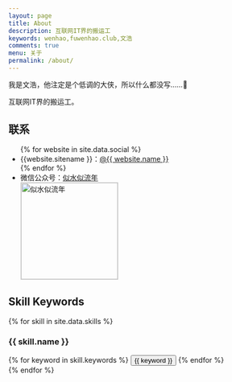 ```yaml
---
layout: page
title: About
description: 互联网IT界的搬运工
keywords: wenhao,fuwenhao.club,文浩
comments: true
menu: 关于
permalink: /about/
---
```


我是文浩，他注定是个低调的大侠，所以什么都没写……🤣

互联网IT界的搬运工。


## 联系
<ul>
{% for website in site.data.social %}
<li>{{website.sitename }}：<a href="{{ website.url }}" target="_blank">@{{ website.name }}</a></li>
{% endfor %}
<li>
微信公众号：<a href="https://s1.ax1x.com/2020/06/04/tBkyU1.jpg" target="_blank">似水似流年</a><br />
<img style="height:192px;width:192px;border:1px solid lightgrey;" src="https://s1.ax1x.com/2020/06/04/tBkyU1.jpg" alt="似水似流年" />
</li>
</ul>


## Skill Keywords

{% for skill in site.data.skills %}
### {{ skill.name }}
<div class="btn-inline">
{% for keyword in skill.keywords %}
<button class="btn btn-outline" type="button">{{ keyword }}</button>
{% endfor %}
</div>
{% endfor %}

